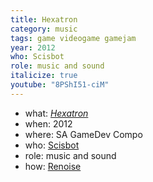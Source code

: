 ```yaml
---
title: Hexatron
category: music
tags: game videogame gamejam
year: 2012
who: Scisbot
role: music and sound
italicize: true
youtube: "8PShI51-ciM"
---
```

* what: [_Hexatron_](http://scisbot.com/?p=33)
* when: 2012
* where: SA GameDev Compo
* who: [Scisbot](http://scisbot.com)
* role: music and sound
* how: [Renoise](https://renoise.com)
